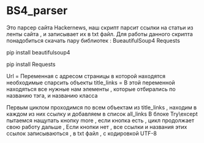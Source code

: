 # BS4_parser
Это парсер сайта Hackernews, наш скрипт парсит ссылки на статьи из ленты сайта , и записывает их в txt файл.
Для работы данного скрипта понадобиться скачать пару библиотек :
    BueautifulSoup4
    Requests

pip install beautifulsoup4
    
pip install Requests 


Url = Переменная с адресом страницы в которой находятся необходимые спарсить объекты 
title_links = В этой переменной находяться все нужные нам элементы , которые отбирались по названию тэга, и названию класса

Первым циклом проходимся по всем объектам из title_links , находим в каждом из них ссылку и добавляем в список all_links 
В блоке Try\except пытаемся нащупать кнопку more , если кнопка есть , цикл продолжает свою работу дальше ,
Если кнопки нет , все ссылки и названия этих ссылок записываються , в txt файл , с кодировкой UTF-8
